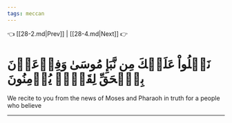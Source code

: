 ```yaml
---
tags: meccan
---
```


👈 [[28-2.md|Prev]] | [[28-4.md|Next]] 👉

# نَتۡلُواْ عَلَيۡكَ مِن نَّبَإِ مُوسَىٰ وَفِرۡعَوۡنَ بِٱلۡحَقِّ لِقَوۡمٖ يُؤۡمِنُونَ

We recite to you from the news of Moses and Pharaoh in truth for a people who believe

---

